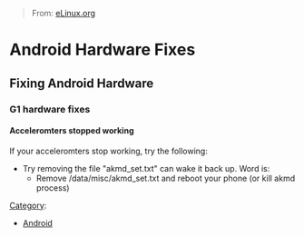 > From: [eLinux.org](http://eLinux.org/Android_Hardware_Fixes "http://eLinux.org/Android_Hardware_Fixes")


# Android Hardware Fixes



## Fixing Android Hardware

### G1 hardware fixes

#### Acceleromters stopped working

If your acceleromters stop working, try the following:

-   Try removing the file "akmd\_set.txt" can wake it back up. Word is:
    -   Remove /data/misc/akmd\_set.txt and reboot your phone (or kill
        akmd process)


[Category](http://eLinux.org/Special:Categories "Special:Categories"):

-   [Android](http://eLinux.org/Category:Android "Category:Android")

